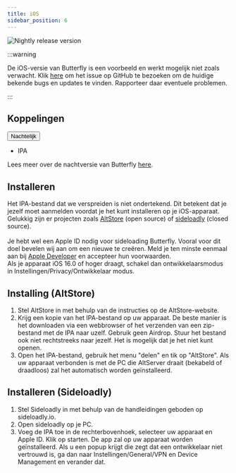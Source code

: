 ```yaml
---
title: iOS
sidebar_position: 6
---
```


![Nightly release version](https://img.shields.io/badge/dynamic/yaml?color=f7d28c\&label=Nightly\&query=%24.version\&url=https%3A%2F%2Fraw.githubusercontent.com%2FLinwoodDev%2Fbutterfly%2Fnightly%2Fapp%2Fpubspec.yaml\&style=for-the-badge)

:::warning

De iOS-versie van Butterfly is een voorbeeld en werkt mogelijk niet zoals verwacht.
Klik [here](https://github.com/LinwoodDev/Butterfly/issues/244) om het issue op GitHub te bezoeken om de huidige bekende bugs en updates te vinden. Rapporteer daar eventuele problemen.

:::

## Koppelingen

<div className="dropdown dropdown--hoverable margin--sm">
  <button className="button button--outline button--danger button--lg">Nachtelijk</button>
  <ul className="dropdown__menu">
    <li>
      <DownloadButton className="dropdown__link" href="https://github.com/LinwoodDev/butterfly/releases/download/nightly/linwood-butterfly-ios.ipa">
        IPA
      </DownloadButton>
    </li>
  </ul>
</div>

Lees meer over de nachtversie van Butterfly [here](/nightly).

## Installeren

Het IPA-bestand dat we verspreiden is niet ondertekend. Dit betekent dat je jezelf moet aanmelden voordat je het kunt installeren op je iOS-apparaat. \
Gelukkig zijn er projecten zoals [AltStore](https://altstore.io) (open source) of [sideloadly](https://sideloadly.io) (closed source). \
\
Je hebt wel een Apple ID nodig voor sideloading Butterfly. Vooral voor dit doel bevelen wij aan om een nieuwe te creëren. Meld je ten minste eenmaal aan bij [Apple Developer](https://developer.apple.com) en accepteer hun voorwaarden.
\
Als je apparaat iOS 16.0 of hoger draagt, schakel dan ontwikkelaarsmodus in Instellingen/Privacy/Ontwikkelaar modus.

## Installing (AltStore)

1. Stel AltStore in met behulp van de instructies op de AltStore-website.
2. Krijg een kopie van het IPA-bestand op uw apparaat. De beste manier is het downloaden via een webbrowser of het verzenden van een zip-bestand met de IPA naar uzelf. Gebruik geen Airdrop. Stuur het bestand ook niet rechtstreeks naar jezelf. Het is mogelijk dat je het niet kunt openen.
3. Open het IPA-bestand, gebruik het menu "delen" en tik op "AltStore". Als uw apparaat verbonden is met de PC die AltServer draait (bekabeld of draadloos) zal het automatisch worden geïnstalleerd.

## Installeren (Sideloadly)

1. Stel Sideloadly in met behulp van de handleidingen geboden op sideloadly.io.
2. Open sideloadly op je PC.
3. Voeg de IPA toe in de rechterbovenhoek, selecteer uw apparaat en Apple ID. Klik op starten. De app zal op uw apparaat worden geïnstalleerd.
   Als u een popup krijgt die zegt dat een ontwikkelaar niet vertrouwd is, ga dan naar Instellingen/General/VPN en Device Management en verander dat.

